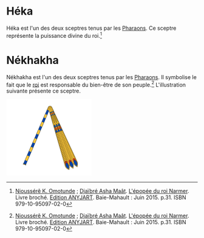 <!-- TITLE: Sceptre -->
<!-- SUBTITLE: Présentation des sceptres afrcains -->

# Héka
Héka est l'un des deux sceptres tenus par les [Pharaons](/personnalite/per-aat). Ce sceptre représente la puissance divine du roi.[^1]

# Nékhakha
Nékhakha est l'un des deux sceptres tenus par les [Pharaons](/personnalite/per-aat). Il symbolise le fait que le [roi](/personnalite/per-aat) est responsable du bien-être de son peuple.[^1]
L'illustration suivante présente ce sceptre.

![Nekhakha](/uploads/sceptre/nekhakha.png "Le sceptre Nekhakha")


[^1]: [Nioussérê K. Omotunde](/personnalite/nioussere-kalala-omotunde) ; [Djaïbré Asha Maât](/personnalite/djaibre-asha-maat). [L'épopée du roi Narmer](/ouvrage/l-epopee-du-roi-narmer). Livre broché. [Edition ANYJART](/organisme/anyjart). Baie-Mahault : Juin 2015. p.31. ISBN 979-10-95097-02-0